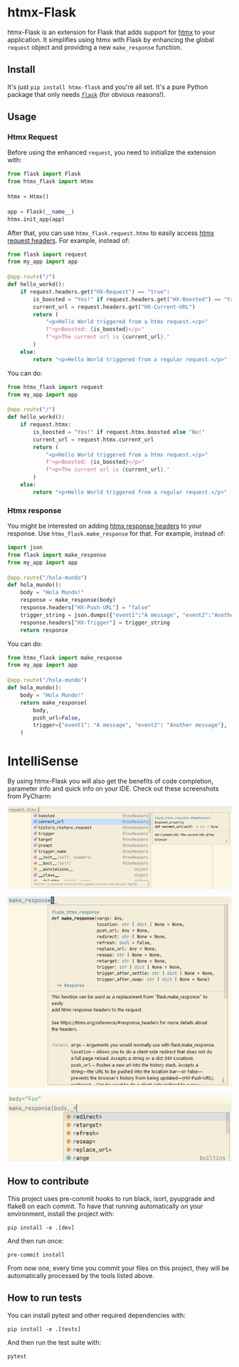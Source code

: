 # htmx-Flask

htmx-Flask is an extension for Flask that adds support for [htmx](https://htmx.org) to 
your application.  It simplifies using htmx with Flask by enhancing the global `request` 
object and providing a new `make_response` function.

## Install

It's just `pip install htmx-flask` and you're all set. It's a pure Python package that
only needs [`flask`](https://flask.palletsprojects.com) (for obvious reasons!).

## Usage

### Htmx Request

Before using the enhanced `request`, you need to initialize the extension with:

```python
from flask import Flask
from htmx_flask import Htmx

htmx = Htmx()

app = Flask(__name__)
htmx.init_app(app)
```

After that, you can use `htmx_flask.request.htmx` to easily access
[htmx request headers](https://htmx.org/reference/#request_headers). For example,
instead of:

```python
from flask import request
from my_app import app

@app.route("/")
def hello_workd():
    if request.headers.get("HX-Request") == "true":
        is_boosted = "Yes!" if request.headers.get("HX-Boosted") == "true" else "No!"
        current_url = request.headers.get("HX-Current-URL")
        return (
            "<p>Hello World triggered from a htmx request.</p>"
            f"<p>Boosted: {is_boosted}</p>"
            f"<p>The current url is {current_url}."
        )
    else:
        return "<p>Hello World triggered from a regular request.</p>"
```

You can do:

```python
from htmx_flask import request
from my_app import app

@app.route("/")
def hello_workd():
    if request.htmx:
        is_boosted = "Yes!" if request.htmx.boosted else "No!"
        current_url = request.htmx.current_url
        return (
            "<p>Hello World triggered from a htmx request.</p>"
            f"<p>Boosted: {is_boosted}</p>"
            f"<p>The current url is {current_url}."
        )
    else:
        return "<p>Hello World triggered from a regular request.</p>"
```

### Htmx response

You might be interested on adding
[htmx response headers](https://htmx.org/reference/#response_headers) to your response.
Use `htmx_flask.make_response` for that. For example, instead of:

```python
import json
from flask import make_response
from my_app import app

@app.route("/hola-mundo")
def hola_mundo():
    body = "Hola Mundo!"
    response = make_response(body)
    response.headers["HX-Push-URL"] = "false"
    trigger_string = json.dumps({"event1":"A message", "event2":"Another message"})
    response.headers["HX-Trigger"] = trigger_string
    return response
```

You can do:

```python
from htmx_flask import make_response
from my_app import app

@app.route("/hola-mundo")
def hola_mundo():
    body = "Hola Mundo!"
    return make_response(
        body,
        push_url=False,
        trigger={"event1": "A message", "event2": "Another message"},
    )
```

# IntelliSense

By using htmx-Flask you will also get the benefits of code completion, parameter info
and quick info on your IDE. Check out these screenshots from PyCharm:

![request.htmx autocomplete](https://raw.githubusercontent.com/sponsfreixes/htmx-flask/main/docs/images/request_htmx_code_completion.png)

![make_response quick info](https://raw.githubusercontent.com/sponsfreixes/htmx-flask/main/docs/images/make_response_quick_info.png)

![make_response parameter info](https://raw.githubusercontent.com/sponsfreixes/htmx-flask/main/docs/images/make_response_parameter_info.png)

## How to contribute

This project uses pre-commit hooks to run black, isort, pyupgrade and flake8 on each commit. To have that running
automatically on your environment, install the project with:

```shell
pip install -e .[dev]
```

And then run once:

```shell
pre-commit install
```

From now one, every time you commit your files on this project, they will be automatically processed by the tools listed
above.

## How to run tests

You can install pytest and other required dependencies with:

```shell
pip install -e .[tests]
```

And then run the test suite with:

```shell
pytest
```

